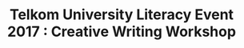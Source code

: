 ---
layout:   certificate
title:    "Telkom University Literacy Event 2017 : Creative Writing Workshop"
slug:     seminar-tulewriting
category: seminar
issuer:   "Open Library Universitas Telkom"
---